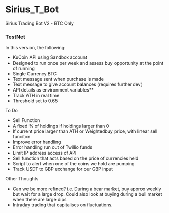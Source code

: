# Sirius_T_Bot
Sirius Trading Bot V2 - BTC Only

### TestNet ###

In this version, the following:
- KuCoin API using Sandbox account
- Designed to run once per week and assess buy opportunity at the point of running
- Single Currency BTC
- Text message sent when purchase is made
- Text message to give account balances (requires further dev)
- API details as environment variables**
- Track ATH in real time
- Threshold set to 0.65



To Do
- Sell Function
-   A fixed % of holdings if holdings larger than 0
-   If current price larger than ATH or Weightedbuy price, with linear sell funciton
- Improve error handling
-   Error handling run out of Twillio funds
- Limit IP address access of API
- Sell function that acts based on the price of currencies held
- Script to alert when one of the coins we hold are pumping
- Track USDT to GBP exchange for our GBP input

Other Thoughts
- Can we be more refined? i.e. During a bear market, buy approx weekly but wait for a large drop. Could also look at buying during a bull market when there are large dips
- Intraday trading that capitalises on fluctuations.
